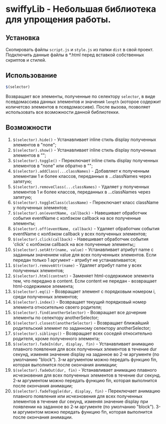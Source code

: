 # swiffyLib - Небольшая библиотека для упрощения работы.
## Установка
Скопировать файлы `script.js` и `style.js` из папки `dist` в свой проект. Подключить данные файлы в *.html перед вставкой собственных скриптов и стилей.

## Использование
```javascript
$(selector)
```
Возвращает все элементы, полученные по селектору `selector`, в виде псевдомассива данных элементов и значения `length` (которое содержит количетсво элементов в псевдомассиве). После вызова, позволяет использовать все возможности данной библиотекки.

## Возможности
1) `$(selector).hide()` - Устанавливает inline стиль display полученных элементов в "none";
2) `$(selector).show()` - Устанавливает inline стиль display полученных элементов в "";
3) `$(selector).toggle()` - Переключает inline стиль display полученных элементов в "none" или обратно в "";
4) `$(selector).addClass(...classNames)` - Добавляет к полученным элементам 1 и более классов, переданных в ...classNames через запятую;
5) `$(selector).removeClass(...classNames)` - Удаляет у полученных элементов 1 и более классов, переданных в ...classNames через запятую;
6) `$(selector).toggleClass(className)` - Переключает класс className у полученных элементов;
7) `$(selector).on(eventName, callback)` - Навешивает обработчик события eventName с колбэком callback на все полученные элементы;
8) `$(selector).off(eventName, callback)` - Удаляет обработчик события eventName с колбэком callback у всех полученных элементов;
9) `$(selector).click(callback)` - Навешивает обработчик события 'click' с колбэком callback на все полученные элементы;;
10) `$(selector).setAttr(name, value)` - Устанавливает атрибут name с заданным значением value для всех полученныех элементов. Если передан только 1 аргумент - атрибут не устанавливается;
11) `$(selector).removeAttr(name)` - Удаляет атрибут name у всех полученных элементов;
12) `$(selector).html(contnet)` - Заменяет html-содержимое элемента тем, что передано в content. Если content не передан - возвращает html-содержимое элемента;
13) `$(selector).eq(i)` - Возвращает элемент с порядковым номером i, среди полученных элементов;
14) `$(selector).index()` - Возвращает текущий порядковый номер элемента относительно своего родителя;
15) `$(selector).find(anotherSelector)` - Возвращает все дочерние элементы по селектору anotherSelector;
16) `$(selector).closest(anotherSelector)` - Возвращает ближайший родительский элемент по заданному селектору anotherSelector;
17) `$(selector).siblings()` - Возвращает всех соседей относительно родителя, кроме полученного элемента;
18) `$(selector).fadeIn(dur, display, fin)` - Устанавливает анимацию плавного появления для всех полученных элементов в течение dur секунд, изменяя значение display на заданное во 2-м аргументе (по умолчанию "block"). 3-м аргументом можно передать функцию fin, которая выполнится после окончания анимации;
19) `$(selector).fadeOut(dur, fin)` - Устанавливает анимацию плавного исчезновения для всех полученных элементов в течение dur секунд. 2-м аргументом можно передать функцию fin, которая выполнится после окончания анимации;
20) `$(selector).fadeToggle(dur, display, fin)` - Переключает анимацию плавного появления или исчезновения для всех полученных элементов в течение dur секунд, изменяя значение display при появлении на заданное во 2-м аргументе (по умолчанию "block"). 3-м аргументом можно передать функцию fin, которая выполнится после окончания анимации.
